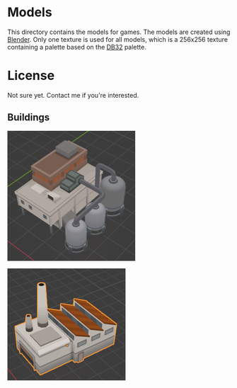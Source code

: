 # Models

This directory contains the models for games. The models are created using [Blender](https://www.blender.org/). Only one texture is used for all models, which is a 256x256 texture containing a palette based on the [DB32](https://lospec.com/palette-list/dawnbringer-32) palette.

# License

Not sure yet. Contact me if you're interested.

## Buildings

![Building Refinery](images/building_refinery.png)

![Building Factory](images/building_factory.png)
